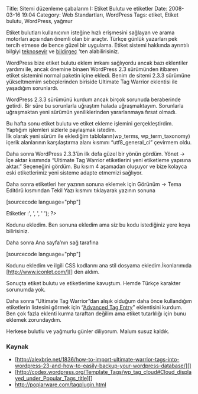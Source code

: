 Title: Sitemi düzenleme çabalarım I: Etiket Bulutu ve etiketler
Date: 2008-03-16 19:04
Category: Web Standartları, WordPress
Tags: etiket, Etiket bulutu, WordPress, yağmur

Etiket bulutları kullanıcının isteğine hızlı erişmesini sağlayan ve
arama motorları açısından önemli olan bir araçtır. Türkçe günlük
yazarları pek tercih etmese de bence güzel bir uygulama. Etiket sistemi
hakkında ayrıntılı bilgiyi [teknoseyir][] ve [bildirgeç][] 'ten
alabilirisiniz.

<!--more-->

WordPress bize etiket bulutu eklem imkanı sağlıyordu ancak bazı
eklentiler yardımı ile, ancak önemine binaen WordPress 2.3 sürümünden
itibaren etiket sistemini normal paketin içine ekledi. Benim de sitemi
2.3.3 sürümüne yükseltmemim sebeplerinden biriside Ultimate Tag Warrior
eklentisi ile yaşadığım sorunlardı.

WordPress 2.3.3 sürümünü kurdum ancak birçok sorunuda beraberinde
getirdi. Bir süre bu sorunlarla uğraştım halada uğraşmaktayım.
Sorunlarla uğraşmaktan yeni sürümün yeniliklerinden yararlanmaya fırsat
olmadı.

Bu hafta sonu etiket bulutu ve etiket ekleme işlemini gerçekleştirdim.
Yaptığım işlemleri sizlerle paylaşmak istedim.  
İlk olarak yeni sürüm ile eklediğim tabloların(wp_terms,
wp_term_taxonomy) içerik alanlarının karşılaştırma alanı kısmını
“utf8_general_ci” çevirmem oldu.

Daha sonra WordPress 2.3.3’ün ilk defa güzel bir yönün gördüm. Yönet ->
İçe aktar kısmında “Ultimate Tag Warrior etiketlerini yeni etiketleme
yapısına aktar.” Seçeneğini gördüm. Bu kısım 4 aşamadan oluşuyor ve bize
kolayca eski etiketlerimiz yeni sisteme adapte etmemizi sağlıyor.

Daha sonra etiketleri her yazının sonuna eklemek için Görünüm -> Tema
Editörü kısmından Tekil Yazı kısmını tıklayarak yazının sonuna

[sourcecode language="php"]<p class="etiketler"><?php
the_tags('<strong>Etiketler :</strong>', ', ', ' ');
?></p>

Kodunu ekledim. Ben sonuna ekledim ama siz bu kodu istediğiniz yere koya
bilirisiniz.

Daha sonra Ana sayfa’nın sağ tarafına

[sourcecode language="php"]<div id="etiketBulutu"><?php
wp_tag_cloud('smallest=8&amp;largest=16&amp;number=50&amp;unit=pt');
?></div>

Kodunu ekledim ve ilgili CSS kodlarını ana stil dosyama
ekledim.İkonlarımıda [http://www.iconlet.com/][] den aldım.

Sonuçta etiket bulutu ve etiketlerime kavuştum. Hemde Türkçe karakter
sorunumda yok.

Daha sonra “Ultimate Tag Warrior”dan alışık olduğum daha önce
kullandığım etiketlerin listesini görmek için “[Advanced Tag Entry][]”
eklentisini kurdum. Ben çok fazla eklenti kurma taraftarı değilim ama
etiket tutarlılığı için bunu eklemek zorundaydım.

Herkese bulutlu ve yağmurlu günler diliyorum. Malum susuz kaldık.

### Kaynak

-   [http://alexbrie.net/1836/how-to-import-ultimate-warrior-tags-into-wordpress-23-and-how-to-easily-backup-your-wordpress-database/][]
-   [http://codex.wordpress.org/Template_Tags/wp_tag_cloud#Cloud_displayed_under_Popular_Tags_title][]
-   http://poplarware.com/tagplugin.html

</p>

  [teknoseyir]: http://www.teknoseyir.com/etiket-tag-sistemi/
  [bildirgeç]: http://www.bildirgec.org/etiket/etiket-bulutu
  [http://www.iconlet.com/]: http://www.iconlet.com/
  [Advanced Tag Entry]: http://poplarware.com/tagplugin.html
  [http://alexbrie.net/1836/how-to-import-ultimate-warrior-tags-into-wordpress-23-and-how-to-easily-backup-your-wordpress-database/]:
    http://alexbrie.net/1836/how-to-import-ultimate-warrior-tags-into-wordpress-23-and-how-to-easily-backup-your-wordpress-database/
  [http://codex.wordpress.org/Template_Tags/wp_tag_cloud#Cloud_displayed_under_Popular_Tags_title]:
    http://codex.wordpress.org/Template_Tags/wp_tag_cloud#Cloud_displayed_under_Popular_Tags_title
